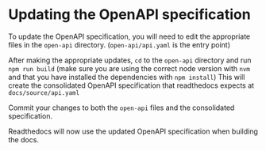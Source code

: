 # Updating the OpenAPI specification

To update the OpenAPI specification, you will need to edit the appropriate files in the `open-api` directory. (`open-api/api.yaml` is the entry point)

After making the appropriate updates, `cd` to the `open-api` directory and run `npm run build` (make sure you are using the correct node version with `nvm` and that you have installed the dependencies with `npm install`)
This will create the consolidated OpenAPI specification that readthedocs expects at `docs/source/api.yaml`

Commit your changes to both the `open-api` files and the consolidated specification.

Readthedocs will now use the updated OpenAPI specification when building the docs.
